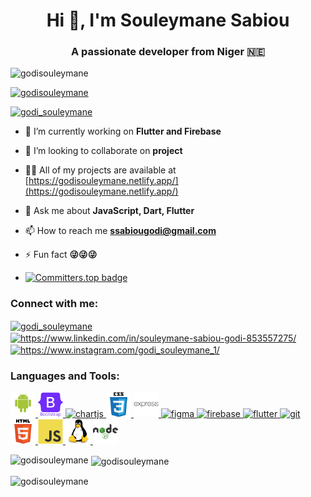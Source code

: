 <h1 align="center">Hi 👋, I'm Souleymane Sabiou</h1>
<h3 align="center">A passionate developer from Niger 🇳🇪</h3>

<p align="left"> <img src="https://komarev.com/ghpvc/?username=godisouleymane&label=Profile%20views&color=0e75b6&style=flat" alt="godisouleymane" /> </p>

<p align="left"> <a href="https://github.com/ryo-ma/github-profile-trophy"><img src="https://github-profile-trophy.vercel.app/?username=godisouleymane" alt="godisouleymane" /></a> </p>

<p align="left"> <a href="https://twitter.com/godi_souleymane" target="blank"><img src="https://img.shields.io/twitter/follow/godi_souleymane?logo=twitter&style=for-the-badge" alt="godi_souleymane" /></a> </p>

- 🔭 I’m currently working on **Flutter and Firebase**

- 👀 I’m looking to collaborate on **project**

- 👨‍💻 All of my projects are available at [https://godisouleymane.netlify.app/](https://godisouleymane.netlify.app/)

- 💬 Ask me about **JavaScript, Dart, Flutter**

- 📫 How to reach me **ssabiougodi@gmail.com**

- ⚡ Fun fact **😜😜😜**
- [![Committers.top badge](https://user-badge.committers.top/niger_private/Yacoubou-seidou.svg)](https://user-badge.committers.top/niger_private/Godisouleymane)

<h3 align="left">Connect with me:</h3>
<p align="left">
<a href="https://twitter.com/godi_souleymane" target="blank"><img align="center" src="https://raw.githubusercontent.com/rahuldkjain/github-profile-readme-generator/master/src/images/icons/Social/twitter.svg" alt="godi_souleymane" height="30" width="40" /></a>
<a href="https://linkedin.com/in/https://www.linkedin.com/in/souleymane-sabiou-godi-853557275/" target="blank"><img align="center" src="https://raw.githubusercontent.com/rahuldkjain/github-profile-readme-generator/master/src/images/icons/Social/linked-in-alt.svg" alt="https://www.linkedin.com/in/souleymane-sabiou-godi-853557275/" height="30" width="40" /></a>
<a href="https://instagram.com/https://www.instagram.com/godi_souleymane_1/" target="blank"><img align="center" src="https://raw.githubusercontent.com/rahuldkjain/github-profile-readme-generator/master/src/images/icons/Social/instagram.svg" alt="https://www.instagram.com/godi_souleymane_1/" height="30" width="40" /></a>
</p>

<h3 align="left">Languages and Tools:</h3>
<p align="left"> <a href="https://developer.android.com" target="_blank" rel="noreferrer"> <img src="https://raw.githubusercontent.com/devicons/devicon/master/icons/android/android-original-wordmark.svg" alt="android" width="40" height="40"/> </a> <a href="https://getbootstrap.com" target="_blank" rel="noreferrer"> <img src="https://raw.githubusercontent.com/devicons/devicon/master/icons/bootstrap/bootstrap-plain-wordmark.svg" alt="bootstrap" width="40" height="40"/> </a> <a href="https://www.chartjs.org" target="_blank" rel="noreferrer"> <img src="https://www.chartjs.org/media/logo-title.svg" alt="chartjs" width="40" height="40"/> </a> <a href="https://www.w3schools.com/css/" target="_blank" rel="noreferrer"> <img src="https://raw.githubusercontent.com/devicons/devicon/master/icons/css3/css3-original-wordmark.svg" alt="css3" width="40" height="40"/> </a> <a href="https://expressjs.com" target="_blank" rel="noreferrer"> <img src="https://raw.githubusercontent.com/devicons/devicon/master/icons/express/express-original-wordmark.svg" alt="express" width="40" height="40"/> </a> <a href="https://www.figma.com/" target="_blank" rel="noreferrer"> <img src="https://www.vectorlogo.zone/logos/figma/figma-icon.svg" alt="figma" width="40" height="40"/> </a> <a href="https://firebase.google.com/" target="_blank" rel="noreferrer"> <img src="https://www.vectorlogo.zone/logos/firebase/firebase-icon.svg" alt="firebase" width="40" height="40"/> </a> <a href="https://flutter.dev" target="_blank" rel="noreferrer"> <img src="https://www.vectorlogo.zone/logos/flutterio/flutterio-icon.svg" alt="flutter" width="40" height="40"/> </a> <a href="https://git-scm.com/" target="_blank" rel="noreferrer"> <img src="https://www.vectorlogo.zone/logos/git-scm/git-scm-icon.svg" alt="git" width="40" height="40"/> </a> <a href="https://www.w3.org/html/" target="_blank" rel="noreferrer"> <img src="https://raw.githubusercontent.com/devicons/devicon/master/icons/html5/html5-original-wordmark.svg" alt="html5" width="40" height="40"/> </a> <a href="https://developer.mozilla.org/en-US/docs/Web/JavaScript" target="_blank" rel="noreferrer"> <img src="https://raw.githubusercontent.com/devicons/devicon/master/icons/javascript/javascript-original.svg" alt="javascript" width="40" height="40"/> </a> <a href="https://www.linux.org/" target="_blank" rel="noreferrer"> <img src="https://raw.githubusercontent.com/devicons/devicon/master/icons/linux/linux-original.svg" alt="linux" width="40" height="40"/> </a> <a href="https://nodejs.org" target="_blank" rel="noreferrer"> <img src="https://raw.githubusercontent.com/devicons/devicon/master/icons/nodejs/nodejs-original-wordmark.svg" alt="nodejs" width="40" height="40"/> </a> </p>

<p><img align="left" src="https://github-readme-stats.vercel.app/api/top-langs?username=godisouleymane&show_icons=true&locale=en&layout=compact" alt="godisouleymane" /></p>

<p>&nbsp;<img align="center" src="https://github-readme-stats.vercel.app/api?username=godisouleymane&show_icons=true&locale=en" alt="godisouleymane" /></p>

<p><img align="center" src="https://github-readme-streak-stats.herokuapp.com/?user=godisouleymane&" alt="godisouleymane" /></p>
